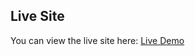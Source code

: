 ## Live Site
You can view the live site here: [Live Demo](https://radhika-portfolio-mocha.vercel.app/)

